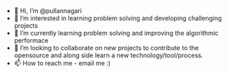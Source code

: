 - 👋 Hi, I’m @pullannagari
- 👀 I’m interested in learning problem solving and developing challenging projects
- 🌱 I’m currently learning problem solving and improving the algorithmic performace
- 💞️ I’m looking to collaborate on new projects to contribute to the opensource and along side learn a new technology/tool/process.
- 📫 How to reach me - email me :)
